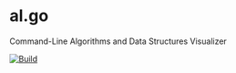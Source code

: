 # al.go
Command-Line Algorithms and Data Structures Visualizer 

[![Build](https://github.com/henriquebrunialti/al.go/actions/workflows/go.yml/badge.svg)](https://github.com/henriquebrunialti/al.go/actions/workflows/go.yml)
